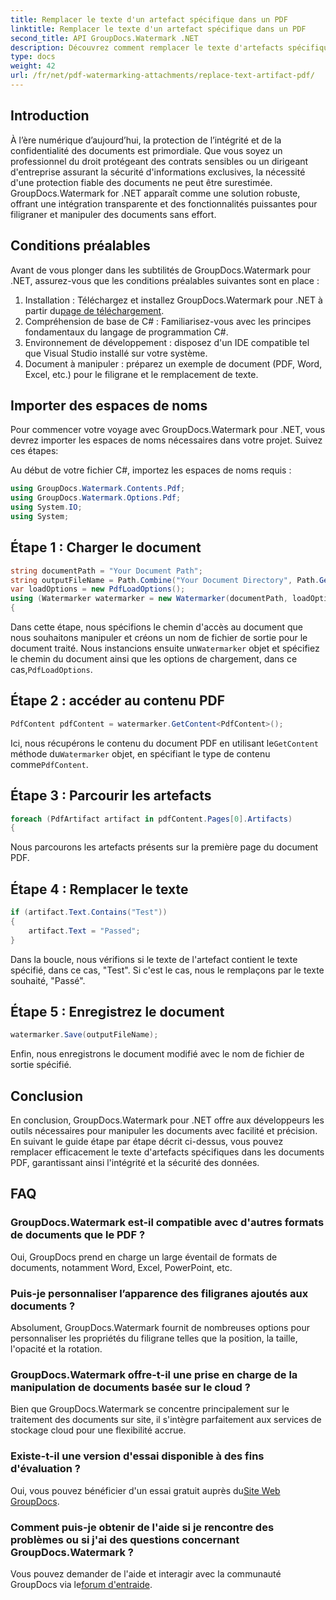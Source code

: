 ```yaml
---
title: Remplacer le texte d'un artefact spécifique dans un PDF
linktitle: Remplacer le texte d'un artefact spécifique dans un PDF
second_title: API GroupDocs.Watermark .NET
description: Découvrez comment remplacer le texte d'artefacts spécifiques dans des documents PDF à l'aide de GroupDocs.Watermark pour .NET. Améliorez la sécurité et l’intégrité des documents sans effort.
type: docs
weight: 42
url: /fr/net/pdf-watermarking-attachments/replace-text-artifact-pdf/
---
```

## Introduction
À l’ère numérique d’aujourd’hui, la protection de l’intégrité et de la confidentialité des documents est primordiale. Que vous soyez un professionnel du droit protégeant des contrats sensibles ou un dirigeant d'entreprise assurant la sécurité d'informations exclusives, la nécessité d'une protection fiable des documents ne peut être surestimée. GroupDocs.Watermark for .NET apparaît comme une solution robuste, offrant une intégration transparente et des fonctionnalités puissantes pour filigraner et manipuler des documents sans effort.
## Conditions préalables
Avant de vous plonger dans les subtilités de GroupDocs.Watermark pour .NET, assurez-vous que les conditions préalables suivantes sont en place :
1. Installation : Téléchargez et installez GroupDocs.Watermark pour .NET à partir du[page de téléchargement](https://releases.groupdocs.com/Watermark/net/).
2. Compréhension de base de C# : Familiarisez-vous avec les principes fondamentaux du langage de programmation C#.
3. Environnement de développement : disposez d'un IDE compatible tel que Visual Studio installé sur votre système.
4. Document à manipuler : préparez un exemple de document (PDF, Word, Excel, etc.) pour le filigrane et le remplacement de texte.

## Importer des espaces de noms
Pour commencer votre voyage avec GroupDocs.Watermark pour .NET, vous devrez importer les espaces de noms nécessaires dans votre projet. Suivez ces étapes:

Au début de votre fichier C#, importez les espaces de noms requis :
```csharp
using GroupDocs.Watermark.Contents.Pdf;
using GroupDocs.Watermark.Options.Pdf;
using System.IO;
using System;
```
## Étape 1 : Charger le document
```csharp
string documentPath = "Your Document Path";
string outputFileName = Path.Combine("Your Document Directory", Path.GetFileName(documentPath));
var loadOptions = new PdfLoadOptions();
using (Watermarker watermarker = new Watermarker(documentPath, loadOptions))
{
```
 Dans cette étape, nous spécifions le chemin d'accès au document que nous souhaitons manipuler et créons un nom de fichier de sortie pour le document traité. Nous instancions ensuite un`Watermarker` objet et spécifiez le chemin du document ainsi que les options de chargement, dans ce cas,`PdfLoadOptions`.
## Étape 2 : accéder au contenu PDF
```csharp
PdfContent pdfContent = watermarker.GetContent<PdfContent>();
```
 Ici, nous récupérons le contenu du document PDF en utilisant le`GetContent` méthode du`Watermarker` objet, en spécifiant le type de contenu comme`PdfContent`.
## Étape 3 : Parcourir les artefacts
```csharp
foreach (PdfArtifact artifact in pdfContent.Pages[0].Artifacts)
{
```
Nous parcourons les artefacts présents sur la première page du document PDF.
## Étape 4 : Remplacer le texte
```csharp
if (artifact.Text.Contains("Test"))
{
    artifact.Text = "Passed";
}
```
Dans la boucle, nous vérifions si le texte de l'artefact contient le texte spécifié, dans ce cas, "Test". Si c'est le cas, nous le remplaçons par le texte souhaité, "Passé".
## Étape 5 : Enregistrez le document
```csharp
watermarker.Save(outputFileName);
```
Enfin, nous enregistrons le document modifié avec le nom de fichier de sortie spécifié.

## Conclusion
En conclusion, GroupDocs.Watermark pour .NET offre aux développeurs les outils nécessaires pour manipuler les documents avec facilité et précision. En suivant le guide étape par étape décrit ci-dessus, vous pouvez remplacer efficacement le texte d'artefacts spécifiques dans les documents PDF, garantissant ainsi l'intégrité et la sécurité des données.
## FAQ
### GroupDocs.Watermark est-il compatible avec d'autres formats de documents que le PDF ?
Oui, GroupDocs prend en charge un large éventail de formats de documents, notamment Word, Excel, PowerPoint, etc.
### Puis-je personnaliser l’apparence des filigranes ajoutés aux documents ?
Absolument, GroupDocs.Watermark fournit de nombreuses options pour personnaliser les propriétés du filigrane telles que la position, la taille, l'opacité et la rotation.
### GroupDocs.Watermark offre-t-il une prise en charge de la manipulation de documents basée sur le cloud ?
Bien que GroupDocs.Watermark se concentre principalement sur le traitement des documents sur site, il s'intègre parfaitement aux services de stockage cloud pour une flexibilité accrue.
### Existe-t-il une version d'essai disponible à des fins d'évaluation ?
 Oui, vous pouvez bénéficier d'un essai gratuit auprès du[Site Web GroupDocs](https://releases.groupdocs.com/).
### Comment puis-je obtenir de l'aide si je rencontre des problèmes ou si j'ai des questions concernant GroupDocs.Watermark ?
 Vous pouvez demander de l'aide et interagir avec la communauté GroupDocs via le[forum d'entraide](https://forum.groupdocs.com/c/watermark/19).